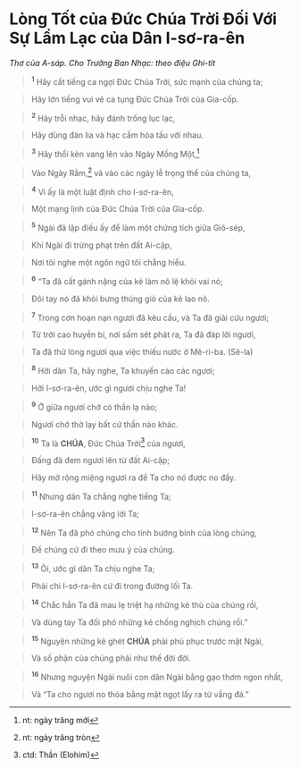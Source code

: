 # Lòng Tốt của Đức Chúa Trời Đối Với Sự Lầm Lạc của Dân I-sơ-ra-ên
*Thơ của A-sáp. Cho Trưởng Ban Nhạc: theo điệu Ghi-tít*

> <sup><b>1</b></sup> Hãy cất tiếng ca ngợi Đức Chúa Trời, sức mạnh của chúng ta;
>


> Hãy lớn tiếng vui vẻ ca tụng Đức Chúa Trời của Gia-cốp.
>


> <sup><b>2</b></sup> Hãy trỗi nhạc, hãy đánh trống lục lạc,
>


> Hãy dùng đàn lia và hạc cầm hòa tấu với nhau.
>


> <sup><b>3</b></sup> Hãy thổi kèn vang lên vào Ngày Mồng Một,[^1-2b7e7924-d858-4c07-a106-329df5613a58]
>


> Vào Ngày Rằm,[^2-2b7e7924-d858-4c07-a106-329df5613a58] và vào các ngày lễ trọng thể của chúng ta,
>


> <sup><b>4</b></sup> Vì ấy là một luật định cho I-sơ-ra-ên,
>


> Một mạng lịnh của Đức Chúa Trời của Gia-cốp.
>


> <sup><b>5</b></sup> Ngài đã lập điều ấy để làm một chứng tích giữa Giô-sép,
>


> Khi Ngài đi trừng phạt trên đất Ai-cập,
>


> Nơi tôi nghe một ngôn ngữ tôi chẳng hiểu.
>


> <sup><b>6</b></sup> “Ta đã cất gánh nặng của kẻ làm nô lệ khỏi vai nó;
>


> Đôi tay nó đã khỏi bưng thúng giỏ của kẻ lao nô.
>


> <sup><b>7</b></sup> Trong cơn hoạn nạn ngươi đã kêu cầu, và Ta đã giải cứu ngươi;
>


> Từ trời cao huyền bí, nơi sấm sét phát ra, Ta đã đáp lời ngươi,
>


> Ta đã thử lòng ngươi qua việc thiếu nước ở Mê-ri-ba. (Sê-la)
>


> <sup><b>8</b></sup> Hỡi dân Ta, hãy nghe, Ta khuyến cáo các ngươi;
>


> Hỡi I-sơ-ra-ên, ước gì ngươi chịu nghe Ta!
>


> <sup><b>9</b></sup> Ở giữa ngươi chớ có thần lạ nào;
>


> Ngươi chớ thờ lạy bất cứ thần nào khác.
>


> <sup><b>10</b></sup> Ta là **CHÚA**, Đức Chúa Trời[^3-2b7e7924-d858-4c07-a106-329df5613a58] của ngươi,
>


> Đấng đã đem ngươi lên từ đất Ai-cập;
>


> Hãy mở rộng miệng ngươi ra để Ta cho nó được no đầy.
>


> <sup><b>11</b></sup> Nhưng dân Ta chẳng nghe tiếng Ta;
>


> I-sơ-ra-ên chẳng vâng lời Ta;
>


> <sup><b>12</b></sup> Nên Ta đã phó chúng cho tính bướng bỉnh của lòng chúng,
>


> Để chúng cứ đi theo mưu ý của chúng.
>


> <sup><b>13</b></sup> Ôi, ước gì dân Ta chịu nghe Ta;
>


> Phải chi I-sơ-ra-ên cứ đi trong đường lối Ta.
>


> <sup><b>14</b></sup> Chắc hẳn Ta đã mau lẹ triệt hạ những kẻ thù của chúng rồi,
>


> Và dùng tay Ta đối phó những kẻ chống nghịch chúng rồi.”
>


> <sup><b>15</b></sup> Nguyện những kẻ ghét **CHÚA** phải phủ phục trước mặt Ngài,
>


> Và số phận của chúng phải như thế đời đời.
>


> <sup><b>16</b></sup> Nhưng nguyện Ngài nuôi con dân Ngài bằng gạo thơm ngon nhất,
>


> Và “Ta cho ngươi no thỏa bằng mật ngọt lấy ra từ vầng đá.”
>

[^1-2b7e7924-d858-4c07-a106-329df5613a58]: nt: ngày trăng mới
[^2-2b7e7924-d858-4c07-a106-329df5613a58]: nt: ngày trăng tròn
[^3-2b7e7924-d858-4c07-a106-329df5613a58]: ctd: Thần (Elohim)